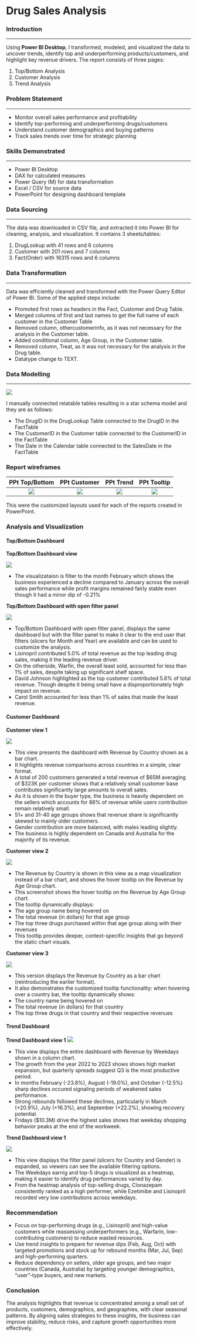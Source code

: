 # Drug Sales Analysis

### Introduction
---
Using **Power BI Desktop**, I transformed, modeled, and visualized the data to uncover trends, identify top and underperforming products/customers, and highlight key revenue drivers.
The report consists of three pages:
1. Top/Bottom Analysis
2. Customer Analysis
3. Trend Analysis

### Problem Statement
---
-	Monitor overall sales performance and profitability
- Identify top-performing and underperforming drugs/customers
-	Understand customer demographics and buying patterns
-	Track sales trends over time for strategic planning

### Skills Demonstrated
---
-	Power BI Desktop
-	DAX for calculated measures
-	Power Query (M) for data transformation
-	Excel / CSV for source data
-	PowerPoint for designing dashboard template

### Data Sourcing
---
The data was downloaded in CSV file, and extracted it into Power BI for cleaning, analysis, and visualization.
It contains 3 sheets/tables:
1. DrugLookup with 41 rows and 6 columns
2. Customer with 201 rows and 7 columns
3. Fact(Order) with 16315 rows and 6 columns

### Data Transformation
---
Data was efficiently cleaned and transformed with the Power Query Editor of Power BI. Some of the applied steps include:
- Promoted first rows as headers in the Fact, Customer and Drug Table.
- Merged columns of first and last names to get the full name of each customer in the Customer Table
- Removed column, othercustomerinfo, as it was not necessary for the analysis in the Customer table.
- Added conditional column, Age Group, in the Customer table.
- Removed column, Treat, as it was not necessary for the analysis in the Drug table.
- Datatype change to TEXT.

### Data Modelling
---
![](SS_model.png)

I manually connected relatable tables resulting in a star schema model and they are as follows: 
- The DrugID in the DrugLookup Table connected to the DrugID in the FactTable
- The CustomerID in the Customer table connected to the CustomerID in the FactTable 
- The Date in the Calendar table connected to the SalesDate in the FactTable

### Report wireframes
PPt Top/Bottom    |    PPt Customer    |    PPt Trend    |    PPt Tooltip
:-----------------:|:------------------:|:--------------:|:--------------:
![](PPt_dashboard_top.jpg)|![](PPt_dashboard_customer.jpg)|![](PPt_dashboard_trend.jpg)|![](PPt_tooltip.jpg)

This were the customized layouts used for each of the reports created in PowerPoint.

### Analysis and Visualization

#### Top/Bottom Dashboard

**Top/Bottom Dashboard view**

![](SS_Top(1).png)

- The visualizataion is filter to the month February which shows the business experienced a decline compared to January across the overall sales performance while profit margins remained fairly stable even though it had a minor dip of -0.21%

**Top/Bottom Dashboard with open filter panel**

![](SS_Top(1.1).png)

- Top/Bottom Dashboard with open filter panel, displays the same dashboard but with the filter panel to make it clear to the end user that filters (slicers for Month and Year) are available and can be used to customize the analysis.
- Lisinopril contributed 5.0% of total revenue as the top leading drug sales, making it the leading revenue driver.
- On the otherside, Warfin, the overall least sold, accounted for less than 1% of sales, despite taking up significant shelf space.
- David Johnson highlighted as the top customer contributed 5.6% of total revenue. Though despite it being small have a disproportionately high impact on revenue. 
- Carol Smith accounted for less than 1% of sales that made the least revenue.

#### Customer Dashboard

**Customer view 1**

![](SS_Customer(1).png)

- This view presents the dashboard with Revenue by Country shown as a bar chart.
- It highlights revenue comparisons across countries in a simple, clear format.
- A total of 200 customers generated a total revenue of $65M averaging of $323K per customer shows that a relatively small customer base contributes significantly large amounts to overall sales.
- As it is shown in the buyer type, the business is heavily dependent on the sellers which accounts for 88% of revenue while users contribution remain relatively small.
- 51+ and 31-40 age groups shows that revenue share is significantly skewed to mainly older customers.
- Gender contribution are more balanced, with males leading slightly.
- The business is highly dependent on ﻿Canada and Australia﻿ for the majority of its revenue. 

**Customer view 2**

![](SS_Customer(2).png)

- The Revenue by Country is shown in this view as a map visualization instead of a bar chart, and shows the hover tooltip on the Revenue by Age Group chart.
- This screenshot shows the hover tooltip on the Revenue by Age Group chart.
- The tooltip dynamically displays: 
- The age group name being hovered on
- The total revenue (in dollars) for that age group
- The top three drugs purchased within that age group along with their revenues
- This tooltip provides deeper, context-specific insights that go beyond the static chart visuals.

**Customer view 3**

![](SS_Customer(3).png)

- This version displays the Revenue by Country as a bar chart (reintroducing the earlier format).
- It also demonstrates the customized tooltip functionality: when hovering over a country bar, the tooltip dynamically shows:
- The country name being hovered on
- The total revenue (in dollars) for that country
- The top three drugs in that country and their respective revenues

#### Trend Dashboard

**Trend Dashboard view 1**
![](SS_Trend(1).png)

- This view displays the entire dashboard with Revenue by Weekdays shown in a column chart.
- The growth from the year 2022 to 2023 shows shows high market expansion, but quarterly spreads suggest Q3 is the most productive period.
- In months February (-23.8%), August (-19.0%), and October (-12.5%) sharp declines occured signaling periods of weakened sales performance.
- Strong rebounds followed these declines, particularly in March (+20.9%), July (+16.3%), and September (+22.2%), showing recovery potential.
- Fridays ($10.3M) drive the highest sales shows that weekday shopping behavior peaks at the end of the workweek.

**Trend Dashboard view 1**

![](SS_Trend(2).png)

- This view displays the filter panel (slicers for Country and Gender) is expanded, so viewers can see the available filtering options. 
- The Weekdays earnig and top-5 drugs is visualized as a heatmap, making it easier to identify drug performances varied by day.
- From the heatmap analysis of top-selling drugs, Clonazepam consistently ranked as a high performer, while Ezetimibe and Lisinopril recorded very low contributions across weekdays.

### Recommendation

- Focus on top-performing drugs (e.g., Lisinopril) and high-value customers while reassessing underperformers (e.g., Warfarin, low-contributing customers) to reduce wasted resources.
- Use trend insights to prepare for revenue dips (Feb, Aug, Oct) with targeted promotions and stock up for rebound months (Mar, Jul, Sep) and high-performing quarters.
- Reduce dependency on sellers, older age groups, and two major countries (Canada, Australia) by targeting younger demographics, “user”-type buyers, and new markets.

### Conclusion

The analysis highlights that revenue is concentrated among a small set of products, customers, demographics, and geographies, with clear seasonal patterns. By aligning sales strategies to these insights, the business can improve stability, reduce risks, and capture growth opportunities more effectively.
